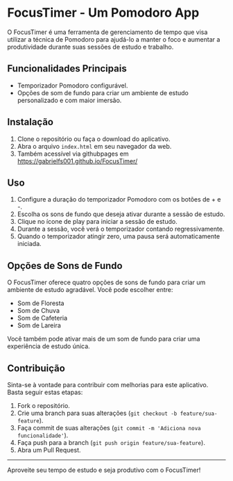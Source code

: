 # FocusTimer - Um Pomodoro App

O FocusTimer é uma ferramenta de gerenciamento de tempo que visa utilizar a técnica de Pomodoro para ajudá-lo a manter o foco e aumentar a produtividade durante suas sessões de estudo e trabalho. 

## Funcionalidades Principais

- Temporizador Pomodoro configurável.
- Opções de som de fundo para criar um ambiente de estudo personalizado e com maior imersão.

## Instalação

1. Clone o repositório ou faça o download do aplicativo.
2. Abra o arquivo `index.html` em seu navegador da web.
3. Também acessível via githubpages em https://gabrielfs001.github.io/FocusTimer/

## Uso

1. Configure a duração do temporizador Pomodoro com os botões de + e -.
2. Escolha os sons de fundo que deseja ativar durante a sessão de estudo.
3. Clique no ícone de play para iniciar a sessão de estudo.
4. Durante a sessão, você verá o temporizador contando regressivamente.
5. Quando o temporizador atingir zero, uma pausa será automaticamente iniciada.

## Opções de Sons de Fundo

O FocusTimer oferece quatro opções de sons de fundo para criar um ambiente de estudo agradável. Você pode escolher entre:

- Som de Floresta
- Som de Chuva
- Som de Cafeteria
- Som de Lareira

Você também pode ativar mais de um som de fundo para criar uma experiência de estudo única.

## Contribuição

Sinta-se à vontade para contribuir com melhorias para este aplicativo. Basta seguir estas etapas:

1. Fork o repositório.
2. Crie uma branch para suas alterações (`git checkout -b feature/sua-feature`).
3. Faça commit de suas alterações (`git commit -m 'Adiciona nova funcionalidade'`).
4. Faça push para a branch (`git push origin feature/sua-feature`).
5. Abra um Pull Request.

---

Aproveite seu tempo de estudo e seja produtivo com o FocusTimer!
